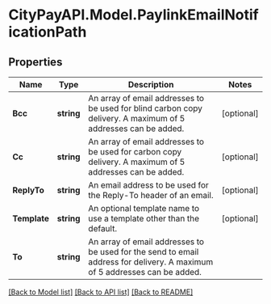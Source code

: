 # CityPayAPI.Model.PaylinkEmailNotificationPath

## Properties

Name | Type | Description | Notes
------------ | ------------- | ------------- | -------------
**Bcc** | **string** | An array of email addresses to be used for blind carbon copy delivery. A maximum of 5 addresses can be added. | [optional] 
**Cc** | **string** | An array of email addresses to be used for carbon copy delivery. A maximum of 5 addresses can be added. | [optional] 
**ReplyTo** | **string** | An email address to be used for the Reply-To header of an email. | [optional] 
**Template** | **string** | An optional template name to use a template other than the default. | [optional] 
**To** | **string** | An array of email addresses to be used for the send to email address for delivery. A maximum of 5 addresses can be added. | 

[[Back to Model list]](../README.md#documentation-for-models) [[Back to API list]](../README.md#documentation-for-api-endpoints) [[Back to README]](../README.md)

